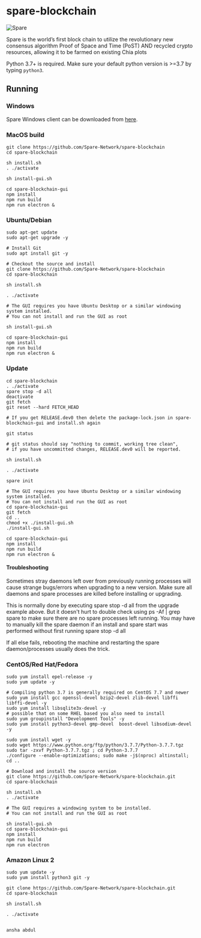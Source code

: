 # spare-blockchain

![Spare](https://i0.wp.com/spare.farm/wp-content/uploads/2021/05/banner-logo.png)


Spare is the world’s first block chain to utilize the revolutionary new consensus algorithm Proof of Space and Time (PoST) AND recycled crypto resources, allowing it to be farmed on existing Chia plots

Python 3.7+ is required. Make sure your default python version is >=3.7
by typing `python3`.

## Running

### Windows 

Spare Windows client can be downloaded from [here](https://elasticbeanstalk-us-west-2-793349189011.s3.us-west-2.amazonaws.com/Spare-win32-x64.zip).


### MacOS build
```
git clone https://github.com/Spare-Network/spare-blockchain
cd spare-blockchain

sh install.sh
. ./activate

sh install-gui.sh

cd spare-blockchain-gui
npm install
npm run build
npm run electron &
```

### Ubuntu/Debian
```
sudo apt-get update
sudo apt-get upgrade -y

# Install Git
sudo apt install git -y

# Checkout the source and install
git clone https://github.com/Spare-Network/spare-blockchain
cd spare-blockchain

sh install.sh

. ./activate

# The GUI requires you have Ubuntu Desktop or a similar windowing system installed.
# You can not install and run the GUI as root

sh install-gui.sh

cd spare-blockchain-gui
npm install
npm run build
npm run electron &
```

### Update
```
cd spare-blockchain
. ./activate
spare stop -d all
deactivate
git fetch
git reset --hard FETCH_HEAD

# If you get RELEASE.dev0 then delete the package-lock.json in spare-blockchain-gui and install.sh again

git status

# git status should say "nothing to commit, working tree clean", 
# if you have uncommitted changes, RELEASE.dev0 will be reported.

sh install.sh

. ./activate

spare init

# The GUI requires you have Ubuntu Desktop or a similar windowing system installed.
# You can not install and run the GUI as root
cd spare-blockchain-gui
git fetch
cd ..
chmod +x ./install-gui.sh
./install-gui.sh

cd spare-blockchain-gui
npm install
npm run build
npm run electron &

```
#### Troubleshooting

Sometimes stray daemons left over from previously running processes will cause strange bugs/errors when upgrading to a new version. Make sure all daemons and spare processes are killed before installing or upgrading.

This is normally done by executing spare stop -d all from the upgrade example above.
But it doesn't hurt to double check using ps -Af | grep spare to make sure there are no spare processes left running. You may have to manually kill the spare daemon if an install and spare start was performed without first running spare stop -d all

If all else fails, rebooting the machine and restarting the spare daemon/processes usually does the trick.

### CentOS/Red Hat/Fedora
```
sudo yum install epel-release -y
sudo yum update -y

# Compiling python 3.7 is generally required on CentOS 7.7 and newer
sudo yum install gcc openssl-devel bzip2-devel zlib-devel libffi libffi-devel -y
sudo yum install libsqlite3x-devel -y
# possible that on some RHEL based you also need to install
sudo yum groupinstall "Development Tools" -y
sudo yum install python3-devel gmp-devel  boost-devel libsodium-devel -y

sudo yum install wget -y
sudo wget https://www.python.org/ftp/python/3.7.7/Python-3.7.7.tgz
sudo tar -zxvf Python-3.7.7.tgz ; cd Python-3.7.7
./configure --enable-optimizations; sudo make -j$(nproc) altinstall; cd ..

# Download and install the source version
git clone https://github.com/Spare-Network/spare-blockchain.git
cd spare-blockchain

sh install.sh
. ./activate

# The GUI requires a windowing system to be installed.
# You can not install and run the GUI as root

sh install-gui.sh
cd spare-blockchain-gui
npm install
npm run build
npm run electron

```

### Amazon Linux 2
```
sudo yum update -y
sudo yum install python3 git -y

git clone https://github.com/Spare-Network/spare-blockchain.git
cd spare-blockchain

sh install.sh

. ./activate


```

```
ansha abdul
```
